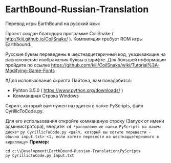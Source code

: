 # EarthBound-Russian-Translation
Перевод игры EarthBound на русский язык

Проэкт создан благодоря программе CoilSnake ( http://kiij.github.io/CoilSnake/ ). Компиляция требует ROM игры Earthbound.

Русские буквы переведены в шестнадцетеричный код, указывающие на расположение изображения буквы в шрифте. Для большей информации пройдите по ссылке https://github.com/kiij/CoilSnake/wiki/Tutorial%3A-Modifying-Game-Fonts

#Для использования скрипта Пайтона, вам понадобится:

* Pyhton 3.5.0 ( https://www.python.org/downloads/ )
* Коммандная Строка Windows

Скрипт, который вам нужен находится в папке PyScripts, файл CyrillicToCode.py.

Для его использования откройте коммандную строку (Запуск от имени администратора), введите:
`cd *расположение папки PyScripts на вашем диске*`
`py CyrillicToCode.py <файл, который вы хотите перевести - обычно input.txt> <1, если хотите перевести из шестнадцетеричного в кириллицу>`
**Пример:**
```
cd c:\\Development\EarthBound-Russian-Translation\PyScripts
py CyrillicToCode.py input.txt
```